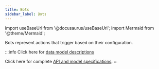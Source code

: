 ```yaml
---
title: Bots
sidebar_label: Bots
---
```

import useBaseUrl from '@docusaurus/useBaseUrl'; 
import Mermaid from '@theme/Mermaid';


Bots represent actions that trigger based on their configuration.

:::info
Click here for [data model descriptions](/docs/documentation/models/automations/model_bots)

Click here for complete [API and model specifications](https://www.cotalker.com/swagger/core/?key=woubtjf4olr0t4zgutuwn6scbcm6hd3qh1cgl5obmohpbm3mfublnwcvv67lodgjvd3h86s9ppshtvmf95gepsqh6nizq9liu7f).
:::


<!--
## Parametrized Bots {#parametrized-bots}
<img alt="Docusaurus with Keytar" src={useBaseUrl('img/bot_flow.png')} />

Parametrized bots is programming language for Cotalker that allows

| Parametrized Bots        | Description |
| ------------- | ----- | 
|  PBAnswerChecker | Checks the value of a survey |
|  PBChangeState| Changes the state of a task |
|  PBChannelAddUser| Modify channel users |
|  PBChannelToTaskSE| Modify task channel |
|  PBCleanChannel| Removes message from channel  |
|  PBConditional| Flow execution depending on condition |
|  PBCopySurvey| Copy survey to channel |
|  PBCreateChannel| Creates a new channel  |
|  PBCreateProperty| Creates a new property |
|  PBCreateTask| Create a new task |
|  PBCreateUser| Create a new User  |
|  PBEmail| Send an email |
|  PBCalendar| Create a ICS |
|  PBGiphy| Send image from [giphy](https://giphy.com) |
|  PBHideMessages| Remove messages from channel |
|  PBMessage| Send message to channel |
|  PBPdf| Convert HTML to PDF |
|  PBQRCode| Generate QR-code image |
|  PBSendSurvey| Send survey to channel |
|  PBSwitchList| Conditional flow execution | 
|  PBTaskAddEditor| Edit Task editors |
|  PBTemplate | Create HTML from template and data |
|  PBUpdateChannel| Modify channel |
|  PBUpdateProperty| Modify property |
|  PBUpdateTask| Modify Task |
|  PBUpdateUser| Modify User |
|  FCEach| Flow Control: Execute rountine for each data |
|  FCIfElse| Flow Control: Conditional execution |
|  FCSwitchAll| Flow Control: Exectute all matching |
|  FCSwitchOne| Flow Control: Execute first matching |
|  FCSleep| Flow Control: Wait N seconds before continuing |
|  NWRequest| Perform custom network request |
|  COTScript | Cotalker custom script |
 -->